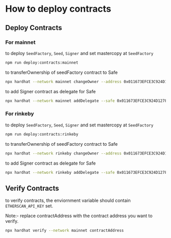 # How to deploy contracts

## Deploy Contracts

### For mainnet

to deploy ```SeedFactory```, ```Seed```, ```Signer``` and set mastercopy at ```SeedFactory```
```bash
npm run deploy:contracts:mainnet
```

to transferOwnership of seedFactory contract to Safe
```bash
npx hardhat --network mainnet changeOwner --address 0x011673EFCE3C924D127F22C35CD22D0C01fF41bd
```

to add Signer contract as delegate for Safe
```bash
npx hardhat --network mainnet addDelegate --safe 0x011673EFCE3C924D127F22C35CD22D0C01fF41bd --delegate 0xcE3c03c756cbA0FB24402b481A219df9F71C5581
```

### For rinkeby

to deploy ```SeedFactory```, ```Seed```, ```Signer``` and set mastercopy at ```SeedFactory```
```bash
npm run deploy:contracts:rinkeby
```

to transferOwnership of seedFactory contract to Safe
```bash
npx hardhat --network rinkeby changeOwner --address 0x011673EFCE3C924D127F22C35CD22D0C01fF41bd
```

to add Signer contract as delegate for Safe
```bash
npx hardhat --network rinkeby addDelegate --safe 0x011673EFCE3C924D127F22C35CD22D0C01fF41bd --delegate 0xcE3c03c756cbA0FB24402b481A219df9F71C5581
```

## Verify Contracts

to verify contracts, the enviornment variable should contain `ETHERSCAN_API_KEY` set.

Note:- replace contractAddress with the contract address you want to verify.
```bash
npx hardhat verify --network mainnet contractAddress
```